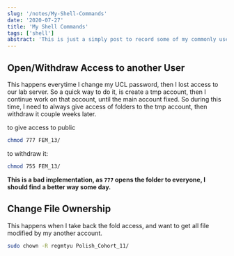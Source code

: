 ```yaml
---
slug: '/notes/My-Shell-Commands'
date: '2020-07-27'
title: 'My Shell Commands'
tags: ['shell']
abstract: 'This is just a simply post to record some of my commonly used bash script. So that I can copy paste quickly.'
---
```


## Open/Withdraw Access to another User

This happens everytime I change my UCL password, then I lost access to our lab server. So a quick way to do it, is create a tmp account, then I continue work on that account, until the main account fixed. So during this time, I need to always give access of folders to the tmp account, then withdraw it couple weeks later.

to give access to public


```bash
chmod 777 FEM_13/
```

to withdraw it:

```bash
chmod 755 FEM_13/
```

**This is a bad implementation, as `777` opens the folder to everyone, I should find a better way some day.**

##  Change File Ownership

This happens when I take back the fold access, and want to get all file modified by my another account.

```bash
sudo chown -R regmtyu Polish_Cohort_11/
```